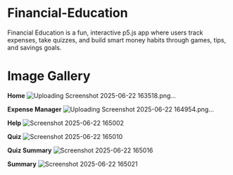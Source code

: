 # Financial-Education
Financial Education is a fun, interactive p5.js app where users track expenses, take quizzes, and build smart money habits through games, tips, and savings goals.

# Image Gallery

**Home**
![Uploading Screenshot 2025-06-22 163518.png…]()

**Expense Manager**
![Uploading Screenshot 2025-06-22 164954.png…]()

**Help**
![Screenshot 2025-06-22 165002](https://github.com/user-attachments/assets/cb3f974d-c321-4a70-977d-7a029aaac8d0)

**Quiz**
![Screenshot 2025-06-22 165010](https://github.com/user-attachments/assets/511563fd-2980-46c3-a7cb-d8fce4aa00a1)

**Quiz Summary**
![Screenshot 2025-06-22 165016](https://github.com/user-attachments/assets/cca74340-7dc6-4a34-b758-43a72db6d609)

**Summary**
![Screenshot 2025-06-22 165021](https://github.com/user-attachments/assets/77b2ee92-d033-4fb6-9c81-0cc86056f059)
